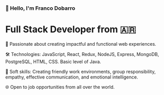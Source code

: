 ### 👋 Hello, I'm Franco Dobarro

# Full Stack Developer from 🇦🇷

🚀 Passionate about creating impactful and functional web experiences.

🛠️ Technologies: JavaScript, React, Redux, NodeJS, Express, MongoDB, PostgreSQL, HTML, CSS. Basic level of Java.

🤝 Soft skills: Creating friendly work environments, group responsibility, empathy, effective communication, and emotional intelligence.

🌐 Open to job opportunities from all over the world.
